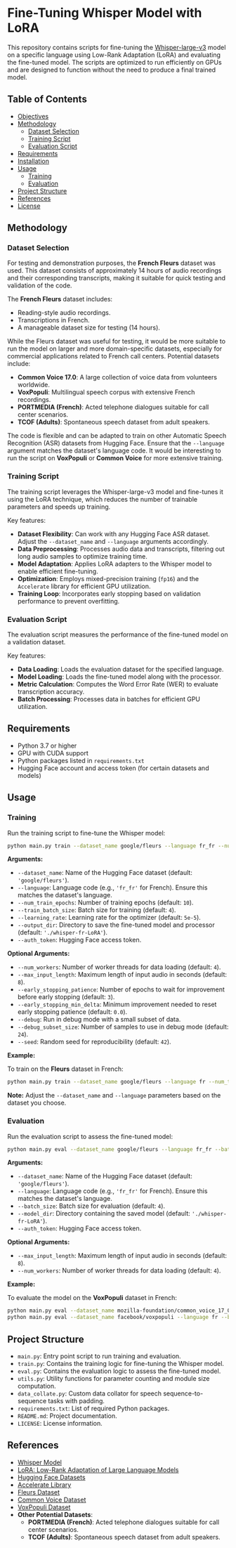 # Fine-Tuning Whisper Model with LoRA

This repository contains scripts for fine-tuning the [Whisper-large-v3](https://huggingface.co/distil-whisper/distil-large-v3) model on a specific language using Low-Rank Adaptation (LoRA) and evaluating the fine-tuned model. The scripts are optimized to run efficiently on GPUs and are designed to function without the need to produce a final trained model.

## Table of Contents

- [Objectives](#objectives)
- [Methodology](#methodology)
  - [Dataset Selection](#dataset-selection)
  - [Training Script](#training-script)
  - [Evaluation Script](#evaluation-script)
- [Requirements](#requirements)
- [Installation](#installation)
- [Usage](#usage)
  - [Training](#training)
  - [Evaluation](#evaluation)
- [Project Structure](#project-structure)
- [References](#references)
- [License](#license)

## Methodology

### Dataset Selection

For testing and demonstration purposes, the **French Fleurs** dataset was used. This dataset consists of approximately 14 hours of audio recordings and their corresponding transcripts, making it suitable for quick testing and validation of the code.

The **French Fleurs** dataset includes:

- Reading-style audio recordings.
- Transcriptions in French.
- A manageable dataset size for testing (14 hours).

While the Fleurs dataset was useful for testing, it would be more suitable to run the model on larger and more domain-specific datasets, especially for commercial applications related to French call centers. Potential datasets include:

- **Common Voice 17.0**: A large collection of voice data from volunteers worldwide.
- **VoxPopuli**: Multilingual speech corpus with extensive French recordings.
- **PORTMEDIA (French)**: Acted telephone dialogues suitable for call center scenarios.
- **TCOF (Adults)**: Spontaneous speech dataset from adult speakers.

The code is flexible and can be adapted to train on other Automatic Speech Recognition (ASR) datasets from Hugging Face. Ensure that the `--language` argument matches the dataset's language code. It would be interesting to run the script on **VoxPopuli** or **Common Voice** for more extensive training.

### Training Script

The training script leverages the Whisper-large-v3 model and fine-tunes it using the LoRA technique, which reduces the number of trainable parameters and speeds up training.

Key features:

- **Dataset Flexibility**: Can work with any Hugging Face ASR dataset. Adjust the `--dataset_name` and `--language` arguments accordingly.
- **Data Preprocessing**: Processes audio data and transcripts, filtering out long audio samples to optimize training time.
- **Model Adaptation**: Applies LoRA adapters to the Whisper model to enable efficient fine-tuning.
- **Optimization**: Employs mixed-precision training (`fp16`) and the `Accelerate` library for efficient GPU utilization.
- **Training Loop**: Incorporates early stopping based on validation performance to prevent overfitting.

### Evaluation Script

The evaluation script measures the performance of the fine-tuned model on a validation dataset.

Key features:

- **Data Loading**: Loads the evaluation dataset for the specified language.
- **Model Loading**: Loads the fine-tuned model along with the processor.
- **Metric Calculation**: Computes the Word Error Rate (WER) to evaluate transcription accuracy.
- **Batch Processing**: Processes data in batches for efficient GPU utilization.

## Requirements

- Python 3.7 or higher
- GPU with CUDA support
- Python packages listed in `requirements.txt`
- Hugging Face account and access token (for certain datasets and models)

## Usage

### Training

Run the training script to fine-tune the Whisper model:

```bash
python main.py train --dataset_name google/fleurs --language fr_fr --num_train_epochs 10 --train_batch_size 4 --learning_rate 5e-5 --output_dir ./whisper-fr-LoRA --auth_token YOUR_HF_TOKEN
```

**Arguments:**

- `--dataset_name`: Name of the Hugging Face dataset (default: `'google/fleurs'`).
- `--language`: Language code (e.g., `'fr_fr'` for French). Ensure this matches the dataset's language.
- `--num_train_epochs`: Number of training epochs (default: `10`).
- `--train_batch_size`: Batch size for training (default: `4`).
- `--learning_rate`: Learning rate for the optimizer (default: `5e-5`).
- `--output_dir`: Directory to save the fine-tuned model and processor (default: `'./whisper-fr-LoRA'`).
- `--auth_token`: Hugging Face access token.

**Optional Arguments:**

- `--num_workers`: Number of worker threads for data loading (default: `4`).
- `--max_input_length`: Maximum length of input audio in seconds (default: `8`).
- `--early_stopping_patience`: Number of epochs to wait for improvement before early stopping (default: `3`).
- `--early_stopping_min_delta`: Minimum improvement needed to reset early stopping patience (default: `0.0`).
- `--debug`: Run in debug mode with a small subset of data.
- `--debug_subset_size`: Number of samples to use in debug mode (default: `24`).
- `--seed`: Random seed for reproducibility (default: `42`).

**Example:**

To train on the **Fleurs** dataset in French:

```bash
python main.py train --dataset_name google/fleurs --language fr --num_train_epochs 5 --train_batch_size 8 --learning_rate 5e-5 --output_dir ./whisper-fr-LoRA --auth_token YOUR_HF_TOKEN
```

**Note:** Adjust the `--dataset_name` and `--language` parameters based on the dataset you choose.

### Evaluation

Run the evaluation script to assess the fine-tuned model:

```bash
python main.py eval --dataset_name google/fleurs --language fr_fr --batch_size 4 --model_dir ./whisper-fr-LoRA --auth_token YOUR_HF_TOKEN
```

**Arguments:**

- `--dataset_name`: Name of the Hugging Face dataset (default: `'google/fleurs'`).
- `--language`: Language code (e.g., `'fr_fr'` for French). Ensure this matches the dataset's language.
- `--batch_size`: Batch size for evaluation (default: `4`).
- `--model_dir`: Directory containing the saved model (default: `'./whisper-fr-LoRA'`).
- `--auth_token`: Hugging Face access token.

**Optional Arguments:**

- `--max_input_length`: Maximum length of input audio in seconds (default: `8`).
- `--num_workers`: Number of worker threads for data loading (default: `4`).

**Example:**

To evaluate the model on the **VoxPopuli** dataset in French:

```bash
python main.py eval --dataset_name mozilla-foundation/common_voice_17_0 --language fr --batch_size 4 --model_dir ./whisper-fr-LoRA --auth_token YOUR_HF_TOKEN
python main.py eval --dataset_name facebook/voxpopuli --language fr --batch_size 4 --model_dir ./whisper-fr-LoRA --auth_token YOUR_HF_TOKEN
```

## Project Structure

- `main.py`: Entry point script to run training and evaluation.
- `train.py`: Contains the training logic for fine-tuning the Whisper model.
- `eval.py`: Contains the evaluation logic to assess the fine-tuned model.
- `utils.py`: Utility functions for parameter counting and module size computation.
- `data_collate.py`: Custom data collator for speech sequence-to-sequence tasks with padding.
- `requirements.txt`: List of required Python packages.
- `README.md`: Project documentation.
- `LICENSE`: License information.

## References

- [Whisper Model](https://github.com/openai/whisper)
- [LoRA: Low-Rank Adaptation of Large Language Models](https://arxiv.org/abs/2106.09685)
- [Hugging Face Datasets](https://huggingface.co/datasets)
- [Accelerate Library](https://huggingface.co/docs/accelerate/index)
- [Fleurs Dataset](https://huggingface.co/datasets/google/fleurs)
- [Common Voice Dataset](https://huggingface.co/datasets/mozilla-foundation/common_voice_17_0)
- [VoxPopuli Dataset](https://huggingface.co/datasets/facebook/voxpopuli)
- **Other Potential Datasets**:
  - **PORTMEDIA (French)**: Acted telephone dialogues suitable for call center scenarios.
  - **TCOF (Adults)**: Spontaneous speech dataset from adult speakers.

